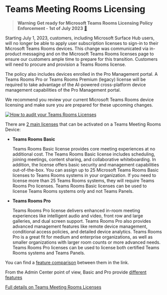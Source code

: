 # Teams Meeting Rooms Licensing

>**Warning**
>**Get ready for Microsoft Teams Rooms Licensing Policy Enforcement - 1st of July 2023** [🔗](https://techcommunity.microsoft.com/t5/microsoft-teams-support/staying-compliant-get-ready-for-microsoft-teams-rooms-licensing/ba-p/3776926)

Starting July 1, 2023, customers, including Microsoft Surface Hub users, will no longer be able to apply user subscription licenses to sign-in to their Microsoft Teams Rooms devices.  This change was communicated via in-product messaging and on the Microsoft Teams Rooms licenses page to ensure our customers ample time to prepare for this transition. Customers will need to procure and provision a Teams Rooms license.

The policy also includes devices enrolled in the Pro Management portal.  A Teams Rooms Pro or Teams Rooms Premium (legacy) license will be required to take advantage of the AI-powered cross-platform device management capabilities of the Pro Management portal.

We recommend you review your current Microsoft Teams Rooms device licensing and make sure you are prepared for these upcoming changes.

[![How to audit your Teams Rooms Licenses](https://img.youtube.com/vi/Jd_dT4beJDw/0.jpg)](https://www.youtube.com/watch?v=Jd_dT4beJDw)

There are [2 main licenses](https://www.microsoft.com/en-us/microsoft-teams/microsoft-teams-rooms/compare-rooms-plans) that can be activated on a Teams Meeting Rooms Device:

- **Teams Rooms Basic**

    Teams Rooms Basic license provides core meeting experiences at no additional cost. The Teams Rooms Basic license includes scheduling, joining meetings, content sharing, and collaborative whiteboarding. In addition, the license offers basic security and management capabilities out-of-the-box. You can assign up to 25 Microsoft Teams Rooms Basic licenses to Teams Rooms systems in your organization. If you need to license more than 25 Teams Rooms systems, they will require Teams Rooms Pro licenses. Teams Rooms Basic licenses can be used to license Teams Rooms systems only and not Teams Panels.

- **Teams Rooms Pro**

    Teams Rooms Pro license delivers enhanced in-room meeting experiences like intelligent audio and video, front row and large galleries, and dual screen support. Teams Rooms Pro also provides advanced management features like remote device management, conditional access policies, and detailed device analytics. Teams Rooms Pro is a great fit for medium and enterprise organizations, as well as smaller organizations with larger room counts or more advanced needs. Teams Rooms Pro licenses can be used to license both certified Teams Rooms systems and Teams Panels.

You can find a [feature comparison](https://learn.microsoft.com/en-us/microsoftteams/rooms/rooms-licensing#teams-rooms-license-service-plan-comparison) between them in the link.

From the Admin Center point of view, Basic and Pro provide [different features](https://learn.microsoft.com/en-us/microsoftteams/rooms/admin-center-license-overview#comparison-of-teams-rooms-feature-availability-by-license)

[Full details on Teams Meeting Rooms Licenses](https://learn.microsoft.com/en-us/microsoftteams/rooms/rooms-licensing)

